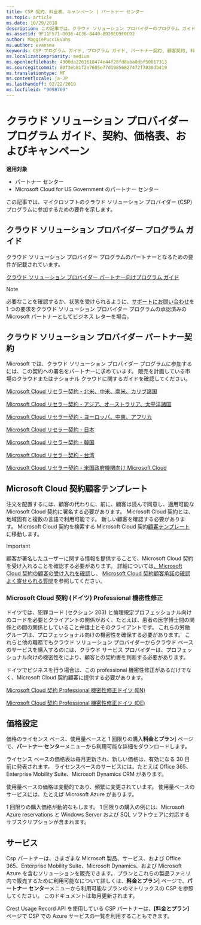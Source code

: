 ```yaml
---
title: CSP 契約、料金表、キャンペーン | パートナー センター
ms.topic: article
ms.date: 10/29/2018
description: この記事では、クラウド ソリューション プロバイダーのプログラム ガイド、パートナー契約、顧客契約、料金表、提供できる製品とサービスへのリンクを示します。
ms.assetid: 9F11F571-D036-4C36-8440-8D20ED9F0CD2
author: MaggiePucciEvans
ms.author: evansma
keywords: CSP プログラム ガイド, プログラム ガイド, パートナー契約, 顧客契約, 料金表, キャンペーン
ms.localizationpriority: medium
ms.openlocfilehash: 4300da2261618474e44f28fd8aba0dbf50817313
ms.sourcegitcommit: 80f3eb81f2e7605e77d19856827472f7830db419
ms.translationtype: MT
ms.contentlocale: ja-JP
ms.lasthandoff: 02/22/2019
ms.locfileid: "9098769"
---
```

# <a name="cloud-solution-provider-program-guide-agreements-price-lists-and-offers"></a>クラウド ソリューション プロバイダー プログラム ガイド、契約、価格表、およびキャンペーン

**適用対象**

-  パートナー センター
-  Microsoft Cloud for US Government のパートナー センター


この記事では、マイクロソフトのクラウド ソリューション プロバイダー (CSP) プログラムに参加するための要件を示します。 

## <a name="cloud-solution-provider-program-guide"></a>クラウド ソリューション プロバイダー プログラム ガイド

クラウド ソリューション プロバイダー プログラムのパートナーとなるための要件が記載されています。

[クラウド ソリューション プロバイダー パートナー向けプログラム ガイド](https://go.microsoft.com/fwlink/p/?LinkId=617100)

>[!Note]
>必要なことを確認するか、状態を受けられるように、[サポートにお問い合わせ](https://partner.microsoft.com/pcv/servicerequests/create)を 1 つの要求をクラウド ソリューション プロバイダー プログラムの承認済みの Microsoft パートナーとしてビジネス レターを場合。

## <a name="cloud-solution-provider-partner-agreement"></a>クラウド ソリューション プロバイダー パートナー契約

Microsoft では、クラウド ソリューション プロバイダー プログラムに参加するには、この契約への署名をパートナーに求めています。 販売を計画している市場のクラウドまたはナショナル クラウドに関するガイドを確認してください。

[Microsoft Cloud リセラー契約 - 北米、中米、南米、カリブ諸国](https://download.microsoft.com/download/2/C/8/2C8CAC17-FCE7-4F51-9556-4D77C7022DF5/MCRA2018_AOC_ENG_Sep2018_CR.pdf)

[Microsoft Cloud リセラー契約 - アジア、オーストラリア、太平洋諸国](https://download.microsoft.com/download/2/C/8/2C8CAC17-FCE7-4F51-9556-4D77C7022DF5/MCRA2018_APOC_ENG_Mar2019_CR.pdf)

[Microsoft Cloud リセラー契約 - ヨーロッパ、中東、アフリカ](https://download.microsoft.com/download/2/C/8/2C8CAC17-FCE7-4F51-9556-4D77C7022DF5/MCRA2018_EOC_ENG_Sep2018_CR.pdf)

[Microsoft Cloud リセラー契約 - 日本](https://download.microsoft.com/download/2/C/8/2C8CAC17-FCE7-4F51-9556-4D77C7022DF5/MCRA2018_JPN_ENG_Sep2018_CR.pdf)

[Microsoft Cloud リセラー契約 - 韓国](https://download.microsoft.com/download/2/C/8/2C8CAC17-FCE7-4F51-9556-4D77C7022DF5/MCRA2018_KOR_ENG_Sep2018_CR.pdf)

[Microsoft Cloud リセラー契約 - 台湾](https://download.microsoft.com/download/2/C/8/2C8CAC17-FCE7-4F51-9556-4D77C7022DF5/MCRA2018_TAI_ENG_Sep2018_CR.pdf)

[Microsoft Cloud リセラー契約 - 米国政府機関向け Microsoft Cloud](https://download.microsoft.com/download/2/C/8/2C8CAC17-FCE7-4F51-9556-4D77C7022DF5/MCRA2018_AOC_USGCC_ENG_Feb2019_CR.pdf)

## <a name="microsoft-cloud-agreement-customer-templates"></a>Microsoft Cloud 契約顧客テンプレート

注文を配置するには、顧客の代わりに、前に、顧客は読んで同意し、適用可能な Microsoft Cloud 契約に署名する必要があります。 Microsoft Cloud 契約とは、地域固有と複数の言語で利用可能です。 新しい顧客を確認する必要があります。 Microsoft Cloud 契約を検索する Microsoft Cloud 契約[顧客テンプレート](agreements.md)に移動します。

>[!IMPORTANT]
>顧客が署名したユーザーに関する情報を提供することで、Microsoft Cloud 契約を受け入れることを確認する必要があります。 詳細については[、Microsoft Cloud 契約の顧客の受け入れを確認](confirm-consent.md)し、 [Microsoft Cloud 契約顧客承諾の確認よく寄せられる質問](confirm-consent-faq.md)を参照してください。

### <a name="professional-secrecy-amendment-to-the-microsoft-cloud-agreement-germany"></a>Microsoft Cloud 契約 (ドイツ) Professional 機密性修正

ドイツでは、犯罪コード (セクション 203) と倫理規定プロフェッショナル向けのコードを必要とクライアントの関係がおく、たとえば、患者の医学博士間の関係との間の関係としていること弁護士とそのクライアントです。 これらの労働グループは、プロフェッショナル向けの機密性を確保する必要があります。 これらと他の職務でもクラウド ソリューション プロバイダーからクラウド ベースのサービスを購入するのには、クラウド サービス プロバイダーは、プロフェッショナル向けの機密性をにより、顧客との契約書を判断する必要があります。 

ドイツでビジネスを行う場合は、この professional 機密性修正があるだけでなく、Microsoft Cloud 契約顧客に提供する必要があります。

[Microsoft Cloud 契約 Professional 機密性修正ドイツ (EN)](https://go.microsoft.com/fwlink/?linkid=2030827&clcid=0x409)

[Microsoft Cloud 契約 Professional 機密性修正ドイツ (DE)](https://go.microsoft.com/fwlink/?linkid=2030827&clcid=0x407)


## <a name="pricing"></a>価格設定


価格のライセンス ベース、使用量ベースと 1 回限りの購入**料金とプラン**] ページで、**パートナー センター**メニューから利用可能な詳細をダウンロードします。 

ライセンス ベースの価格表は毎月更新され、新しい価格は、有効になる 30 日前に発表されます。 ライセンスベースのサービスには、たとえば Office 365、Enterprise Mobility Suite、Microsoft Dynamics CRM があります。 

使用量ベースの価格は変動的であり、頻繁に変更されています。 使用量ベースのサービスには、たとえば Microsoft Azure があります。

1 回限りの購入価格が動的なもします。 1 回限りの購入の例には、Microsoft Azure reservations と Windows Server および SQL ソフトウェアに対応するサブスクリプションが含まれます。 


## <a name="offers"></a>サービス


Csp パートナーは、さまざまな Microsoft 製品、サービス、および Office 365、Enterprise Mobility Suite、Microsoft Dynamics、および Microsoft Azure を含むソリューションを販売できます。 プランとこれらの製品ファミリ内で販売するために利用可能なについて詳しくは、**料金とプラン**] ページで、**パートナー センター**メニューから利用可能なプランのマトリックスの CSP を参照してください。 このドキュメントは毎月更新されます。

Crest Usage Record API を使用している CSP パートナーは、**[料金とプラン]** ページで CSP での Azure サービスの一覧を利用することもできます。


